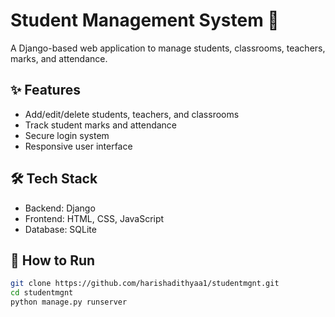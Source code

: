 # Student Management System 🏫

A Django-based web application to manage students, classrooms, teachers, marks, and attendance.

## ✨ Features
- Add/edit/delete students, teachers, and classrooms
- Track student marks and attendance
- Secure login system
- Responsive user interface

## 🛠️ Tech Stack
- Backend: Django
- Frontend: HTML, CSS, JavaScript
- Database: SQLite

## 🚀 How to Run
```bash
git clone https://github.com/harishadithyaa1/studentmgnt.git
cd studentmgnt
python manage.py runserver
